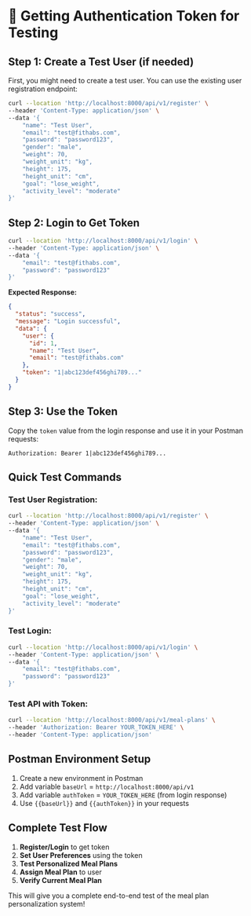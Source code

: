 # 🔐 **Getting Authentication Token for Testing**

## **Step 1: Create a Test User (if needed)**

First, you might need to create a test user. You can use the existing user registration endpoint:

```bash
curl --location 'http://localhost:8000/api/v1/register' \
--header 'Content-Type: application/json' \
--data '{
    "name": "Test User",
    "email": "test@fithabs.com",
    "password": "password123",
    "gender": "male",
    "weight": 70,
    "weight_unit": "kg",
    "height": 175,
    "height_unit": "cm",
    "goal": "lose_weight",
    "activity_level": "moderate"
}'
```

## **Step 2: Login to Get Token**

```bash
curl --location 'http://localhost:8000/api/v1/login' \
--header 'Content-Type: application/json' \
--data '{
    "email": "test@fithabs.com",
    "password": "password123"
}'
```

**Expected Response:**

```json
{
  "status": "success",
  "message": "Login successful",
  "data": {
    "user": {
      "id": 1,
      "name": "Test User",
      "email": "test@fithabs.com"
    },
    "token": "1|abc123def456ghi789..."
  }
}
```

## **Step 3: Use the Token**

Copy the `token` value from the login response and use it in your Postman requests:

```
Authorization: Bearer 1|abc123def456ghi789...
```

## **Quick Test Commands**

### **Test User Registration:**

```bash
curl --location 'http://localhost:8000/api/v1/register' \
--header 'Content-Type: application/json' \
--data '{
    "name": "Test User",
    "email": "test@fithabs.com",
    "password": "password123",
    "gender": "male",
    "weight": 70,
    "weight_unit": "kg",
    "height": 175,
    "height_unit": "cm",
    "goal": "lose_weight",
    "activity_level": "moderate"
}'
```

### **Test Login:**

```bash
curl --location 'http://localhost:8000/api/v1/login' \
--header 'Content-Type: application/json' \
--data '{
    "email": "test@fithabs.com",
    "password": "password123"
}'
```

### **Test API with Token:**

```bash
curl --location 'http://localhost:8000/api/v1/meal-plans' \
--header 'Authorization: Bearer YOUR_TOKEN_HERE' \
--header 'Content-Type: application/json'
```

## **Postman Environment Setup**

1. Create a new environment in Postman
2. Add variable `baseUrl` = `http://localhost:8000/api/v1`
3. Add variable `authToken` = `YOUR_TOKEN_HERE` (from login response)
4. Use `{{baseUrl}}` and `{{authToken}}` in your requests

## **Complete Test Flow**

1. **Register/Login** to get token
2. **Set User Preferences** using the token
3. **Test Personalized Meal Plans**
4. **Assign Meal Plan** to user
5. **Verify Current Meal Plan**

This will give you a complete end-to-end test of the meal plan personalization system!
